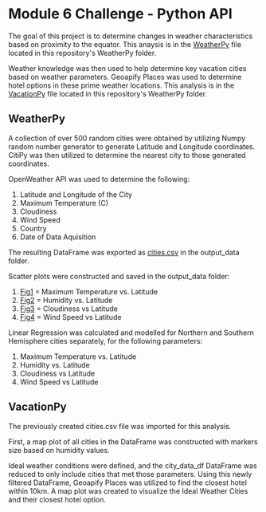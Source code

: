 # Module 6 Challenge - Python API

The goal of this project is to determine changes in weather characteristics based on proximity to the equator.  This anaysis is in the [WeatherPy](WeatherPy/WeatherPy.ipynb) file located in this repository's WeatherPy folder.  

Weather knowledge was then used to help determine key vacation cities based on weather parameters.  Geoapify Places was used to determine hotel options in these prime weather locations.  This analysis is in the [VacationPy](WeatherPy/VacationPy.ipynb) file located in this repository's WeatherPy folder.

## WeatherPy
A collection of over 500 random cities were obtained by utilizing Numpy random number generator to generate Latitude and Longitude coordinates.  CitiPy was then utilized to determine the nearest city to those generated coordinates.  

OpenWeather API was used to determine the following:
  1. Latitude and Longitude of the City
  2. Maximum Temperature (C)
  3. Cloudiness
  4. Wind Speed
  5. Country
  6. Date of Data Aquisition

The resulting DataFrame was exported as [cities.csv](WeatherPy/output_data/cities.csv) in the output_data folder.

Scatter plots were constructed and saved in the output_data folder:
  1. [Fig1](WeatherPy/output_data/Fig1.png) = Maximum Temperature vs. Latitude
  2. [Fig2](WeatherPy/output_data/Fig2.png) = Humidity vs. Latitude
  3. [Fig3](WeatherPy/output_data/Fig3.png) = Cloudiness vs Latitude
  4. [Fig4](WeatherPy/output_data/Fig4.png) = Wind Speed vs Latitude

Linear Regression was calculated and modelled for Northern and Southern Hemisphere cities separately, for the following parameters:
  1. Maximum Temperature vs. Latitude
  2. Humidity vs. Latitude
  3. Cloudiness vs Latitude
  4. Wind Speed vs Latitude

## VacationPy
The previously created cities.csv file was imported for this analysis.

First, a map plot of all cities in the DataFrame was constructed with markers size based on humidity values.

Ideal weather conditions were defined, and the city_data_df DataFrame was reduced to only include cities that met those parameters.  Using this newly filtered DataFrame, Geoapify Places was utilized to find the closest hotel within 10km.  A map plot was created to visualize the Ideal Weather Cities and their closest hotel option.

